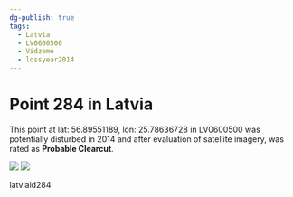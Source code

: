```yaml
---
dg-publish: true
tags:
  - Latvia
  - LV0600500
  - Vidzeme
  - lossyear2014
---
```


# Point 284 in Latvia

This point at lat: 56.89551189, lon: 25.78636728 in LV0600500 was potentially disturbed in 2014 and after evaluation of satellite imagery, was rated as **Probable Clearcut**.

<div class='juxtapose' data-showcredits='false'>
<img src='https://baserow-backend-production20240528124524339000000001.s3.amazonaws.com/user_files/PT49YLtG20zfRa5yDrTN29chXy4J9KnM_fac05cbcf0bdf7239d92d40aea50357f6d11d61c369b84c085331c991156733e.png' data-label='March 2012' />
<img src='https://baserow-backend-production20240528124524339000000001.s3.amazonaws.com/user_files/MrL0ccl5GI7anNzH5DFbtrvxE8WpC2qJ_00e9a811be0a5df9e5bda37bf1e1dcbab1cf866d338d9ddfb504e9859741156a.png' data-label='June 2023' />
</div>

latviaid284